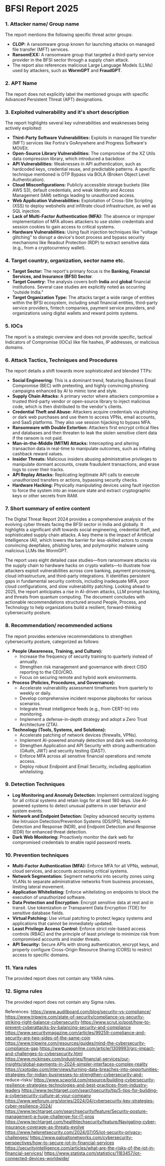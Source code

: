 # BFSI Report 2025
### 1. Attacker name/ Group name
The report mentions the following specific threat actor groups:
*   **CLOP:** A ransomware group known for launching attacks on managed file transfer (MFT) services.
*   **RansomEXX:** A ransomware group that targeted a third-party service provider in the BFSI sector through a supply chain attack.
*   The report also references malicious Large Language Models (LLMs) used by attackers, such as **WormGPT** and **FraudGPT**.

### 2. APT Name
The report does not explicitly label the mentioned groups with specific Advanced Persistent Threat (APT) designations.

### 3. Exploited vulnerability and it's short description
The report highlights several key vulnerabilities and weaknesses being actively exploited:
*   **Third-Party Software Vulnerabilities:** Exploits in managed file transfer (MFT) services like Fortra's GoAnywhere and Progress Software's MOVEit.
*   **Open-Source Library Vulnerabilities:** The compromise of the XZ Utils data compression library, which introduced a backdoor.
*   **API Vulnerabilities:** Weaknesses in API authentication, such as hardcoded keys, credential reuse, and predictable patterns. A specific technique mentioned is OTP Bypass via BOLA (Broken Object Level Authentication).
*   **Cloud Misconfigurations:** Publicly accessible storage buckets (like AWS S3), default credentials, and weak Identity and Access Management (IAM) settings leading to unauthorized access.
*   **Web Application Vulnerabilities:** Exploitation of Cross-Site Scripting (XSS) to deploy webshells and infiltrate cloud infrastructure, as well as SQL injection.
*   **Lack of Multi-Factor Authentication (MFA):** The absence or improper implementation of MFA allows attackers to use stolen credentials and session cookies to gain access to critical systems.
*   **Hardware Vulnerabilities:** Using fault injection techniques like "voltage glitching" to disrupt a device's boot process and bypass security mechanisms like Readout Protection (RDP) to extract sensitive data (e.g., from a cryptocurrency wallet).

### 4. Target country, organization, sector name etc.
*   **Target Sector:** The report's primary focus is the **Banking, Financial Services, and Insurance (BFSI) Sector**.
*   **Target Country:** The analysis covers both **India** and **global** financial institutions. Several case studies are explicitly noted as occurring "outside India."
*   **Target Organization Type:** The attacks target a wide range of entities within the BFSI ecosystem, including small financial entities, third-party service providers, fintech companies, payment service providers, and organizations using digital wallets and reward points systems.

### 5. IOCs
The report is a strategic overview and does not provide specific, tactical Indicators of Compromise (IOCs) like file hashes, IP addresses, or malicious domains.

### 6. Attack Tactics, Techniques and Procedures
The report details a shift towards more sophisticated and blended TTPs:
*   **Social Engineering:** This is a dominant trend, featuring Business Email Compromise (BEC) with pretexting, and highly convincing phishing campaigns enhanced by AI to mimic tone and style.
*   **Supply Chain Attacks:** A primary vector where attackers compromise a trusted third-party vendor or open-source library to inject malicious code, which is then distributed to the vendor's clients.
*   **Credential Theft and Abuse:** Attackers acquire credentials via phishing or dark web purchases and use them to access VPNs, email accounts, and SaaS platforms. They also use session hijacking to bypass MFA.
*   **Ransomware with Double Extortion:** Attackers first encrypt critical files and databases and then threaten to leak the stolen sensitive client data if the ransom is not paid.
*   **Man-in-the-Middle (MITM) Attacks:** Intercepting and altering transaction data in real-time to manipulate outcomes, such as inflating cashback reward values.
*   **Insider Threats:** Malicious insiders abusing administrative privileges to manipulate dormant accounts, create fraudulent transactions, and erase logs to cover their tracks.
*   **API Replay Attacks:** Replicating legitimate API calls to execute unauthorized transfers or actions, bypassing security checks.
*   **Hardware Hacking:** Physically manipulating devices using fault injection to force the system into an insecure state and extract cryptographic keys or other secrets from RAM.

### 7. Short summary of entire content
The Digital Threat Report 2024 provides a comprehensive analysis of the evolving cyber threats facing the BFSI sector in India and globally. It highlights a significant shift towards social engineering, credential theft, and sophisticated supply chain attacks. A key theme is the impact of Artificial Intelligence (AI), which lowers the barrier for less-skilled actors to create convincing deepfakes, phishing lures, and polymorphic malware using malicious LLMs like WormGPT.

The report uses eight detailed case studies—from ransomware attacks via the supply chain to hardware hacks on crypto wallets—to illustrate how attackers exploit vulnerabilities across core banking, payment processing, cloud infrastructure, and third-party integrations. It identifies persistent gaps in fundamental security controls, including inadequate MFA, poor cloud configurations, and slow vulnerability patching. Looking ahead to 2025, the report anticipates a rise in AI-driven attacks, LLM prompt hacking, and threats from quantum computing. The document concludes with actionable recommendations structured around People, Process, and Technology to help organizations build a resilient, forward-thinking cybersecurity posture.

### 8. Recommendation/ recommended actions
The report provides extensive recommendations to strengthen cybersecurity posture, categorized as follows:
*   **People (Awareness, Training, and Culture):**
    *   Increase the frequency of security training to quarterly instead of annually.
    *   Strengthen risk management and governance with direct CISO reporting to the CEO/CRO.
    *   Focus on securing remote and hybrid work environments.
*   **Process (Policies, Procedures, and Governance):**
    *   Accelerate vulnerability assessment timeframes from quarterly to weekly or daily.
    *   Develop comprehensive incident response playbooks for various scenarios.
    *   Integrate threat intelligence feeds (e.g., from CERT-In) into monitoring.
    *   Implement a defense-in-depth strategy and adopt a Zero Trust Architecture (ZTA).
*   **Technology (Tools, Systems, and Solutions):**
    *   Accelerate patching of network devices (firewalls, VPNs).
    *   Implement AI-powered anomaly detection and dark web monitoring.
    *   Strengthen Application and API Security with strong authentication (OAuth, JWT) and security testing (DAST).
    *   Enforce MFA across all sensitive financial operations and remote access.
    *   Deploy robust Endpoint and Email Security, including application whitelisting.

### 9. Detection Techniques
*   **Log Monitoring and Anomaly Detection:** Implement centralized logging for all critical systems and retain logs for at least 180 days. Use AI-powered systems to detect unusual patterns in user behavior and system events.
*   **Network and Endpoint Detection:** Deploy advanced security systems like Intrusion Detection/Prevention Systems (IDS/IPS), Network Detection and Response (NDR), and Endpoint Detection and Response (EDR) for enhanced threat detection.
*   **Dark Web Monitoring:** Proactively monitor the dark web for compromised credentials to enable rapid password resets.

### 10. Prevention techniques
*   **Multi-Factor Authentication (MFA):** Enforce MFA for all VPNs, webmail, cloud services, and accounts accessing critical systems.
*   **Network Segmentation:** Segment networks into security zones using VLANs to separate administrative networks from business processes, limiting lateral movement.
*   **Application Whitelisting:** Enforce whitelisting on endpoints to block the execution of unauthorized software.
*   **Data Protection and Encryption:** Encrypt sensitive data at rest and in transit. Use tokenization or Transparent Data Encryption (TDE) for sensitive database fields.
*   **Virtual Patching:** Use virtual patching to protect legacy systems and applications that cannot be immediately updated.
*   **Least Privilege Access Control:** Enforce strict role-based access controls (RBAC) and the principle of least privilege to minimize risk from compromised accounts and insider threats.
*   **API Security:** Secure APIs with strong authentication, encrypt keys, and properly configure Cross-Origin Resource Sharing (CORS) to restrict access to specific domains.

### 11. Yara rules
The provided report does not contain any YARA rules.

### 12. Sigma rules
The provided report does not contain any Sigma rules.

References:
https://www.auditboard.com/blog/security-vs-compliance/
https://www.tripwire.com/state-of-security/compliance-vs-security-striking-right-balance-cybersecurity
https://www.scrut.io/post/how-to-prevent-cyberattacks-by-balancing-security-and-compliance
https://www.securitymagazine.com/articles/99259-compliance-and-security-are-two-sides-of-the-same-coin
https://www.tripwire.com/resources/guides/mind-the-cybersecurity-compliance-gap
https://www.csoonline.com/article/1309993/grc-impact-and-challenges-to-cybersecurity.html
https://www.mckinsey.com/industries/financial-services/our-insights/global-payments-in-2024-simpler-interfaces-complex-reality
https://cxotoday.com/interviews/turning-data-breaches-into-opportunities-strategies-for-indian-businesses-to-strengthen-cybersecurity-and-
reduce-risks/
https://www.scworld.com/resource/building-cybersecurity-resilience-strategies-technologies-and-best-practices-from-industry-leaders
https://www.techtarget.com/searchsecurity/tip/5-tips-for-building-a-cybersecurity-culture-at-your-company
https://www.weforum.org/stories/2024/04/cybersecurity-key-strategies-cyber-resilience-2024/
https://www.techtarget.com/searchsecurity/feature/Security-posture-management-a-huge-challenge-for-IT-pros
https://www.techtarget.com/healthtechsecurity/feature/Navigating-cyber-insurance-coverage-as-threats-evolve
https://www.helpnetsecurity.com/2024/07/05/iot-security-privacy-challenges/
https://www.paloaltonetworks.com/cybersecurity-perspectives/how-to-secure-iot-in-financial-services
https://securityintelligence.com/articles/what-are-the-risks-of-the-iot-in-financial-services/
https://www.statista.com/statistics/1183457/iot-connected-devices-worldwide/
